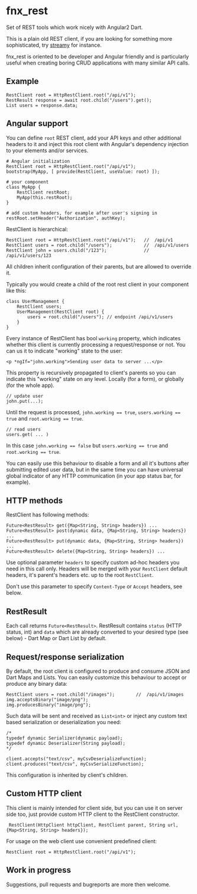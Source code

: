 # fnx_rest

Set of REST tools which work nicely with Angular2 Dart.

This is a plain old REST client, if you are looking for something more sophisticated,
try [streamy](https://pub.dartlang.org/packages/streamy) for instance.

fnx_rest is oriented to be developer and Angular friendly and is particularly useful
when creating boring CRUD applications with many similar API calls. 

## Example

    RestClient root = HttpRestClient.root("/api/v1");        
    RestResult response = await root.child("/users").get();
    List users = response.data;
    
## Angular support

You can define `root` REST client, add your API keys and other additional headers to it
and inject this root client with Angular's
dependency injection to your elements and/or services.
    
    # Angular initialization
    RestClient root = HttpRestClient.root("/api/v1");            
    bootstrap(MyApp, [ provide(RestClient, useValue: root) ]);
          
    # your component
    class MyApp {
        RestClient restRoot;
        MyApp(this.restRoot);        
    }
    
    # add custom headers, for example after user's signing in
    restRoot.setHeader("Authorization", authKey);        
    
RestClient is hierarchical:
    
    RestClient root = HttpRestClient.root("/api/v1");   //  /api/v1
    RestClient users = root.child("/users");            //  /api/v1/users            
    RestClient john = users.child("/123");              //  /api/v1/users/123
    
All children inherit configuration of their parents, but are allowed
to override it.

Typically you would create a child of the root rest
client in your component like this:

    class UserManagement {
        RestClient users;
        UserManagement(RestClient root) {
            users = root.child("/users"); // endpoint /api/v1/users
        }
    }
    
Every instance of RestClient has bool `working` property, which indicates whether this client
is currently processing a request/response or not. You can us it to indicate "working"
state to the user:

    <p *ngIf="john.working">Sending user data to server ...</p>
    
This property is recursively propagated to client's parents so you can indicate
this "working" state on any level. Locally (for a form),
or globally (for the whole app).
     
    // update user     
    john.put(...);

Until the request is processed, `john.working == true`, `users.working == true` and `root.working == true`.

    // read users
    users.get( ... )

In this case `john.working == false` but `users.working == true` and `root.working == true`.

You can easily
use this behaviour to disable a form and all it's buttons after submitting edited
user data, but in the same time you can have universal
global indicator of any HTTP communication (in your app status bar, for example).

## HTTP methods

RestClient has following methods:

    Future<RestResult> get({Map<String, String> headers}) ...
    Future<RestResult> post(dynamic data, {Map<String, String> headers}) ...
    Future<RestResult> put(dynamic data, {Map<String, String> headers}) ...
    Future<RestResult> delete({Map<String, String> headers}) ...
    
Use optional parameter `headers` to specify custom ad-hoc headers you need
in this call only. Headers will be merged with your `RestClient` default headers,
it's parent's headers etc. up to the root `RestClient`. 

Don't use this parameter to specify `Content-Type` or `Accept` headers, see below. 

## RestResult

Each call returns `Future<RestResult>`. RestResult contains `status` (HTTP status, int) 
and `data` which are already converted to your
desired type (see below) - Dart Map or Dart List by default. 

## Request/response serialization

By default, the root client is configured to produce and consume JSON and
Dart Maps and Lists.
You can easily customize this behaviour to accept or produce any binary data:
 
    RestClient users = root.child("/images");        //  /api/v1/images     
    img.acceptsBinary("image/png");
    img.producesBinary("image/png");
    
Such data will be sent and received as `List<int>` or
inject any custom text based serialization or deserialization you need:

    /*
    typedef dynamic Serializer(dynamic payload);
    typedef dynamic Deserializer(String payload);
    */

    client.accepts("text/csv", myCsvDeserializeFunction);
    client.produces("text/csv", myCsvSerializeFunction);
    
This configuration is inherited by client's children.    
    
## Custom HTTP client
    
This client is mainly intended for client side, but you can use it on server side too,
just provide custom HTTP client to the RestClient constructor.
     
     RestClient(HttpClient httpClient, RestClient parent, String url, {Map<String, String> headers});
     
For usage on the web client use convenient predefined client:

    RestClient root = HttpRestClient.root("/api/v1");
                
                
## Work in progress
                
Suggestions, pull requests and bugreports are more then welcome.                